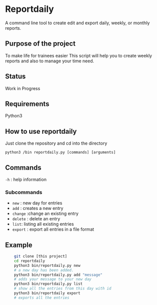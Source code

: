 # Reportdaily

A command line tool to create edit and export daily, weekly, or monthly reports.

## Purpose of the project

To make life for trainees easier
This script will help you to create weekly reports and also to manage your time need.

## Status

Work in Progress

## Requirements

Python3

## How to use reportdaily

Just clone the repository and cd into the directory

`python3 /bin reportdaily.py [commands] [arguments]`

## Commands

`-h` : help information

### Subcommands

- `new` : new day for entries
- `add` : creates a new entry
- `change` :change an existing entry
- `delete` : delete an entry
- `list`: listing all existing entries
- `export` : export all entries in a file format

## Example

```bash
    git clone [this project]
    cd reportdaily
    python3 bin/reportdaily.py new
    # a new day has been added.
    python3 bin/reportdaily.py add "message"
    # adds your message to your new day
    python3 bin/reportdaily.py list
    # show all the entries from this day with id
    python3 bin/reportdaily export
    # exports all the entries
```
